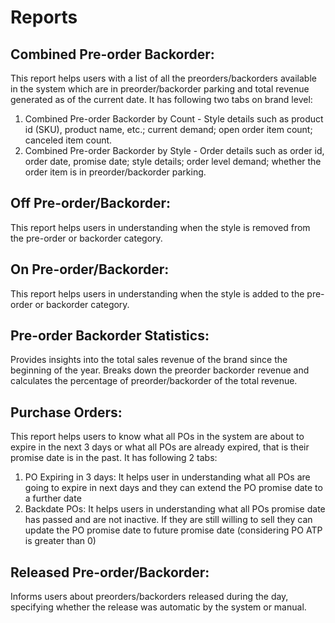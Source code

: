 # **Reports**

## **Combined Pre-order Backorder:** 
This report helps users with a list of all the preorders/backorders available in the system which are in preorder/backorder parking and total revenue generated as of the current date. It has following two tabs on brand level:
1. Combined Pre-order Backorder by Count - Style details such as product id (SKU), product name, etc.; current demand; open order item count; canceled item count.
2. Combined Pre-order Backorder by Style - Order details such as order id, order date, promise date; style details; order level demand; whether the order item is in preorder/backorder parking.


## **Off Pre-order/Backorder:** 
This report helps users in understanding when the style is removed from the pre-order or backorder category.


## **On Pre-order/Backorder:** 
This report helps users in understanding when the style is added to the pre-order or backorder category.


## **Pre-order Backorder Statistics:** 
Provides insights into the total sales revenue of the brand since the beginning of the year. Breaks down the preorder backorder revenue and calculates the percentage of preorder/backorder of the total revenue.

## **Purchase Orders:** 
This report helps users to know what all POs in the system are about to expire in the next 3 days or what all POs are already expired, that is their promise date is in the past. It has following 2 tabs:
1. PO Expiring in 3 days: It helps user in understanding what all POs are going to expire in next days and they can extend the PO promise date to a further date
2. Backdate POs: It helps users in understanding what all POs promise date has passed and are not inactive. If they are still willing to sell they can update the PO promise date to future promise date (considering PO ATP is greater than 0)


## **Released Pre-order/Backorder:**
Informs users about preorders/backorders released during the day, specifying whether the release was automatic by the system or manual.


